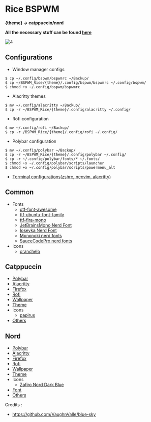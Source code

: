 # Rice BSPWM

**{theme} -> catppuccin/nord**

**All the necessary stuff can be found [here](https://github.com/miscellaneous-mice/Linux_Rice)**


![4](https://github.com/miscellaneous-mice/BSPWM_Rice/assets/79500624/acff8caf-239f-4642-bb71-18ddc49fe4b3)

## Configurations
- Window manager configs
```
$ cp ~/.config/bspwm/bspwmrc ~/Backup/
$ cp ~/BSPWM_Rice/{theme}/.config/bspwm/bspwmrc ~/.config/bspwm/
$ chmod +x ~/.config/bspwm/bspwmrc
```
- Alacritty themes
```
$ mv ~/.config/alacritty ~/Backup/
$ cp -r ~/BSPWM_Rice/{theme}/.config/alacritty ~/.config/
```
- Rofi configuration
```
$ mv ~/.config/rofi ~/Backup/
$ cp -r /BSPWM_Rice/{theme}/.config/rofi ~/.config/
```
- Polybar configuration
```
$ mv ~/.config/polybar ~/Backup/
$ cp -r ~/BSPWM_Rice/{theme}/.config/polybar ~/.config/
$ cp -r ~/.config/polybar/fonts/* ~/.fonts/
$ chmod +x ~/.config/polybar/scripts/launcher
$ chmod +x ~/.config/polybar/scripts/powermenu_alt
```
- [Terminal configurations(zshrc, neovim, alacritty)](https://github.com/miscellaneous-mice/Terminal_Rice)

## Common
- Fonts
  - [otf-font-awesome](https://archlinux.org/packages/extra/any/otf-font-awesome/)
  - [ttf-ubuntu-font-family](https://archlinux.org/packages/extra/any/ttf-ubuntu-font-family/)
  - [ttf-fira-mono](https://archlinux.org/packages/extra/any/ttf-fira-mono/)
  - [JetBrainsMono Nerd Font](https://www.nerdfonts.com/font-downloads)
  - [Iosevka Nerd Font](https://www.nerdfonts.com/font-downloads)
  - [Mononoki nerd fonts](https://www.nerdfonts.com/font-downloads)
  - [SauceCodePro nerd fonts](https://www.nerdfonts.com/font-downloads)
- Icons
   - [oranchelo](https://github.com/OrancheloTeam/oranchelo-icon-theme)

## Catppuccin
- [Polybar](https://github.com/miscellaneous-mice/polybar)
- [Alacritty](https://github.com/miscellaneous-mice/Terminal_Rice/tree/main#configuring-alacritty-themes)
- [Firefox](https://addons.mozilla.org/en-GB/firefox/addon/catppuccin/)
- [Rofi](https://github.com/catppuccin/rofi/tree/main)
- [Wallpaper](https://github.com/Gingeh/wallpapers/tree/main)
- [Theme](https://github.com/catppuccin/gtk)
- Icons
  - [papirus](https://github.com/PapirusDevelopmentTeam/papirus-icon-theme#third-party-packages)
- [Others](https://github.com/catppuccin/catppuccin)

## Nord
- [Polybar](https://github.com/miscellaneous-mice/polybar)
- [Alacritty](https://github.com/miscellaneous-mice/Terminal_Rice#configuring-alacritty-themes)
- [Firefox](https://addons.mozilla.org/en-US/firefox/addon/arctic-nord-theme/?utm_content=addons-manager-reviews-link&utm_medium=firefox-browser&utm_source=firefox-browser)
- [Rofi](https://github.com/catppuccin/rofi/tree/main)
- [Wallpaper](https://github.com/theglitchh/Nord-Wallpapers)
- [Theme](https://www.xfce-look.org/p/1267246/)
- Icons
  - [Zafiro Nord Dark Blue](https://www.xfce-look.org/p/1937741)
- [Font](https://damieng.com/blog/2008/05/26/envy-code-r-preview-7-coding-font-released/)  
- [Others](https://www.nordtheme.com/docs/colors-and-palettes)

Credits :
- https://github.com/VaughnValle/blue-sky
